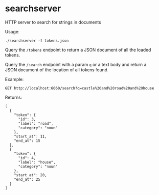 # searchserver

HTTP server to search for strings in documents

Usage:
    
    ./searchserver -f tokens.json
    
Query the `/tokens` endpoint to return a JSON document of all the loaded tokens.

Query the `/search` endpoint with a param `q` or a text body and return a JSON document of the location of all tokens found.

Example:

    GET http://localhost:6060/search?q=castle%20and%20road%20and%20house

Returns:

    [
      {
        "token": {
          "id": 3,
          "label": "road",
          "category": "noun"
        },
        "start_at": 11,
        "end_at": 15
      },
      {
        "token": {
          "id": 4,
          "label": "house",
          "category": "noun"
        },
        "start_at": 20,
        "end_at": 25
      }
    ]  
 
  
